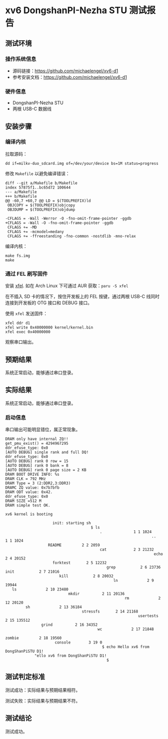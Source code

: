 # xv6 DongshanPI-Nezha STU 测试报告

## 测试环境

### 操作系统信息

- 源码链接：https://github.com/michaelengel/xv6-d1
- 参考安装文档：https://github.com/michaelengel/xv6-d1

### 硬件信息

- DongshanPI-Nezha STU
- 两根 USB-C 数据线

## 安装步骤

### 编译内核

拉取源码：
```shell
dd if=milkv-duo_sdcard.img of=/dev/your/device bs=1M status=progress
```

修改 `Makefile` 以避免编译错误：
```make
diff --git a/Makefile b/Makefile
index 57875f1..bc65d72 100644
--- a/Makefile
+++ b/Makefile
@@ -60,7 +60,7 @@ LD = $(TOOLPREFIX)ld
 OBJCOPY = $(TOOLPREFIX)objcopy
 OBJDUMP = $(TOOLPREFIX)objdump

-CFLAGS = -Wall -Werror -O -fno-omit-frame-pointer -ggdb
+CFLAGS = -Wall -O -fno-omit-frame-pointer -ggdb
 CFLAGS += -MD
 CFLAGS += -mcmodel=medany
 CFLAGS += -ffreestanding -fno-common -nostdlib -mno-relax
```

编译内核：
```shell
make fs.img
make
```

### 通过 FEL 刷写固件

安装 [xfel](https://github.com/xboot/xfel). 如在 Arch Linux 下可通过 AUR 获取：`paru -S xfel`

在不插入 SD 卡的情况下，按住开发板上的 FEL 按键，通过两根 USB-C 线同时连接到开发板的 OTG 接口和 DEBUG 接口。

使用 `xfel` 发送固件：
```shell
xfel ddr d1
xfel write 0x40000000 kernel/kernel.bin
xfel exec 0x40000000
```

观察串口输出。

## 预期结果

系统正常启动，能够通过串口登录。

## 实际结果

系统正常启动，能够通过串口登录。

### 启动信息

串口输出可能明显错位，属正常现象。

```log
DRAM only have internal ZQ!!
get_pmu_exist() = 4294967295
ddr_efuse_type: 0x0
[AUTO DEBUG] single rank and full DQ!
ddr_efuse_type: 0x0
[AUTO DEBUG] rank 0 row = 15
[AUTO DEBUG] rank 0 bank = 8
[AUTO DEBUG] rank 0 page size = 2 KB
DRAM BOOT DRIVE INFO: %s
DRAM CLK = 792 MHz
DRAM Type = 3 (2:DDR2,3:DDR3)
DRAMC ZQ value: 0x7b7bfb
DRAM ODT value: 0x42.
ddr_efuse_type: 0x0
DRAM SIZE =512 M
DRAM simple test OK.

xv6 kernel is booting

                     init: starting sh
                                      $ ls
                                          .              1 1 1024
                                                                 ..             1 1 1024
                   README         2 2 2059
                                          cat            2 3 21232
                                                                  echo           2 4 20152
                     forktest       2 5 12232
                                             grep           2 6 23736
init           2 7 21016
                        kill           2 8 20032
                                                ln             2 9 19944
   ls             2 10 23480
                            mkdir          2 11 20136
                                                     rm             2 12 20120
         sh             2 13 36184
                                  stressfs       2 14 21168
                                                           usertests      2 15 135512
                grind          2 16 34352
                                         wc             2 17 21848
                                                                  zombie         2 18 19560
                      console        3 19 0
                                           $ echo Hello xv6 from DongShanPiSTU D1!
             "ello xv6 from DongShanPiSTU D1!
                                             $

```

## 测试判定标准

测试成功：实际结果与预期结果相符。

测试失败：实际结果与预期结果不符。

## 测试结论

测试成功。